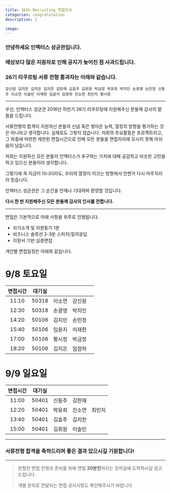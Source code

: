 ```yaml
---
title: 26th Recruiting 면접안내
categories: congratulation
description: |

image:
---
```


### 안녕하세요 인액터스 성균관입니다.
### 예상보다 많은 지원자로 인해 공지가 늦어진 점 사과드립니다.
### 26기 리쿠르팅 서류 전형 통과자는 아래와 같습니다.

```
강신원 김지민 김지은 김지찬 김한재 김효주 김휘원 박금정 박유희 박지인 손광영 손민정 신동주 이소연 이솔민 이재한 임윤지 임정하 진소연 최민지 황시정
```

*****

우선, 인액터스 성균관 2018년 하반기 26기 리쿠르팅에 지원해주신 분들께 감사의 말씀을 드립니다.

서류전형의 합격이 지원하신 분들의 신념 혹은 쌓아온 능력, 열정의 방향을 평가하는 것은
아니라고 생각합니다. 실제로도 그렇지 않습니다.
저희의 주요활동은 프로젝트이고, 그 와중에 마련한 제한된 면접시간으로 인해 모든 분들을 면접자리에 모시지 못해 아쉬움이 남습니다.

저희는 지원하신 모든 분들이 인액터스가 추구하는 가치에 대해 공감하고 비슷한 고민을 하고 있으신 분들이라 생각합니다.

그렇기에 꼭 지금이 아니더라도, 우리의 열정이 이끄는 방향에서 언젠가 다시 마주치리라 믿습니다.

인액터스 성균관은 그 순간을 언제나 기대하며 환영할 것입니다.

**다시 한 번 지원해주신 모든 분들께 감사의 인사를 전합니다.**

*****


면접은 기본적으로 아래 사항을 위주로 진행됩니다.

+ 자기소개 및 지원동기 1분
+ 비즈니스 솔루션 2-3분 스피치/질의응답
+ 지원서 기반 심층면접

개인별 면접일정은 아래와 같습니다.

# 9/8 토요일

| 면접시간 | 대기실    |  	|   | |
|:-:	 |:-:	     |:-:	        |:-:	        |:-:	        |
|  	11:10   |  50318    |  이소연 	  | 강신원 |
|  	12:30   |  50318    |  손광영 	  | 박지인 |
|  	14:20   |  50106    |  김지민 	  | 손민정 |
|  	15:40   |  50106    |  임윤지 	  | 이재한 |
|  	17:00   |  50106    |  황시정 	  | 박금정 |
|  	18:20   |  50106    |  김지은 	  | 임정하 |

# 9/9 일요일

| 면접시간 | 대기실    |  	|   | |
|:-:	 |:-:	     |:-:	        |:-:	        |:-:	        |
|  	11:00	   |  50401    |  신동주 	  | 김한재 |
|  	12:20   |  50401    |  박유희 	  | 진소연 | 최민지 |
|  	13:40   |  50401    |  김효주 	  | 김지찬 |
|  	15:00   |  50401    |  김휘원 	  | 이솔민 |

*****

### 서류전형 합격을 축하드리며 좋은 결과 있으시길 기원합니다!

*****

> 원할한 면접 진행과 준비를 위해 면접 **20분전**까지는 강의실에 도착하시길 권고드립니다.

> 개별 문자로 전달되는 면접 공지사항도 확인해주시기 바랍니다
